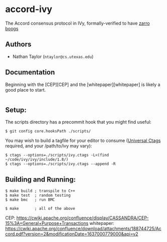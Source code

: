# accord-ivy

The Accord consensus protocol in IVy, formally-verified to have [zarro
boogs](https://www.youtube.com/watch?v=4Q7FTjhvZ7Y&t=1098s)

## Authors

* Nathan Taylor (`ntaylor@cs.utexas.edu`)

## Documentation

Beginning with the [CEP][CEP] and the [whitepaper][whitepaper] is likely
a good place to start.

```
```

## Setup:

The scripts directory has a precommit hook that you might find useful:

```
$ git config core.hooksPath ./scripts/
```

You may wish to build a tagfile for your editor to consume ([Universal
Ctags](https://github.com/universal-ctags/ctags) required, and your
/path/to/ivy may vary):

```
$ ctags --options=./scripts/ivy.ctags -L<(find ~/code/ivy/ivy/include/1.8/)
$ ctags --options=./scripts/ivy.ctags --append -R
```

## Building and Running:

```
$ make build ; transpile to C++
$ make test  ; random testing
$ make bmc   ; run BMC

$ make       ; all of the above
```

CEP: https://cwiki.apache.org/confluence/display/CASSANDRA/CEP-15%3A+General+Purpose+Transactions
whitepaper: https://cwiki.apache.org/confluence/download/attachments/188744725/Accord.pdf?version=2&modificationDate=1637000779000&api=v2

